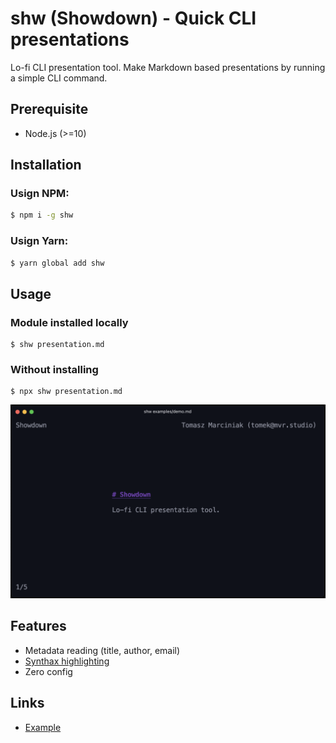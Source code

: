 # shw (Showdown) - Quick CLI presentations

Lo-fi CLI presentation tool. Make Markdown based presentations by running a simple CLI command.

## Prerequisite

- Node.js (>=10)

## Installation

### Usign NPM:

```bash
$ npm i -g shw
```

### Usign Yarn:

```bash
$ yarn global add shw
```

## Usage

### Module installed locally

```
$ shw presentation.md
```

### Without installing

```
$ npx shw presentation.md
```

![shw](/demo.gif)

## Features

- Metadata reading (title, author, email)
- [Synthax highlighting](https://github.com/thlorenz/cardinal)
- Zero config

## Links

- [Example](/examples/demo.md)
